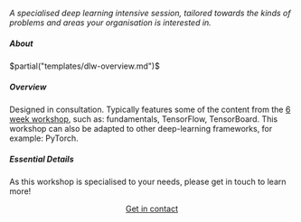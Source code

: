 <p> <em>A specialised deep learning intensive session, tailored towards the kinds of
problems and areas your organisation is interested in.</em>
</p>

<h5>About</h5>

$partial("templates/dlw-overview.md")$


<h5>Overview</h5>

<p> Designed in consultation. Typically features some of the content from the
<a href="/6-week-workshop-on-deep-learning.html">6 week workshop</a>, such as:
fundamentals, TensorFlow, TensorBoard. This workshop can also be adapted to
other deep-learning frameworks, for example: PyTorch. </p>


<h5>Essential Details</h5>

<p>As this workshop is specialised to your needs, please get in touch
to learn more!</p>

<p> <center> 
  <!--
    <a class="btn" href="https://noonvandersilk.typeform.com/to/qOzalz">Express interest</a> or
    -->
  <a class="btn" href="/contact.html">Get in contact</a> </center> </p>

